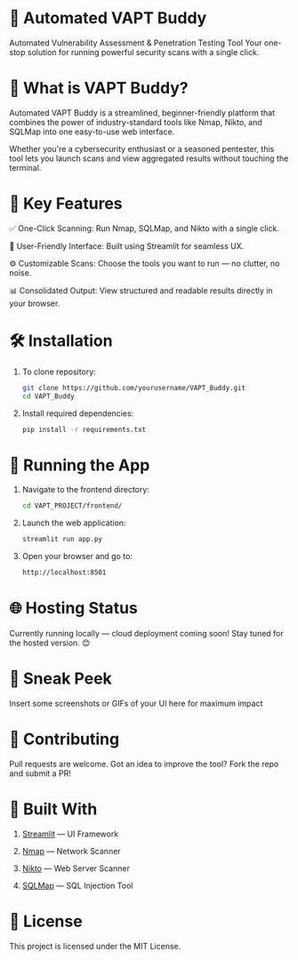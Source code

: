 # 🚀 Automated VAPT Buddy
Automated Vulnerability Assessment & Penetration Testing Tool
Your one-stop solution for running powerful security scans with a single click.

# 🔐 What is VAPT Buddy?
Automated VAPT Buddy is a streamlined, beginner-friendly platform that combines the power of industry-standard tools like Nmap, Nikto, and SQLMap into one easy-to-use web interface.

Whether you're a cybersecurity enthusiast or a seasoned pentester, this tool lets you launch scans and view aggregated results without touching the terminal.

# 🎯 Key Features
 ✅ One-Click Scanning: Run Nmap, SQLMap, and Nikto with a single click.

 🧠 User-Friendly Interface: Built using Streamlit for seamless UX.

 ⚙️ Customizable Scans: Choose the tools you want to run — no clutter, no noise.

 📊 Consolidated Output: View structured and readable results directly in your browser.

# 🛠️ Installation

1. To clone repository:
   ```bash
   git clone https://github.com/yourusername/VAPT_Buddy.git
   cd VAPT_Buddy
2. Install required dependencies:
   ```bash
   pip install -r requirements.txt
# 🚀 Running the App
1. Navigate to the frontend directory:
   ```bash
   cd VAPT_PROJECT/frontend/
2. Launch the web application:
   ```bash
   streamlit run app.py
3. Open your browser and go to:
   ```bash
   http://localhost:8501
# 🌐 Hosting Status
Currently running locally — cloud deployment coming soon!
Stay tuned for the hosted version. 😊

# 📸 Sneak Peek
Insert some screenshots or GIFs of your UI here for maximum impact

# 🤝 Contributing
Pull requests are welcome. Got an idea to improve the tool? Fork the repo and submit a PR!

# 🧠 Built With
 1. [Streamlit](https://streamlit.io/) — UI Framework

 2. [Nmap](https://nmap.org/) — Network Scanner

 3. [Nikto]() — Web Server Scanner

 4. [SQLMap](https://sqlmap.org/) — SQL Injection Tool

# 📄 License
This project is licensed under the MIT License.
